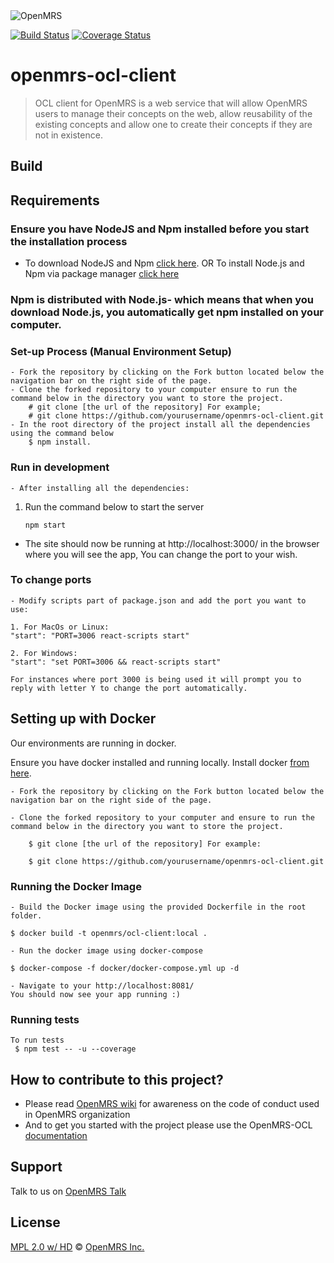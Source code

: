 <img src="https://cloud.githubusercontent.com/assets/668093/12567089/0ac42774-c372-11e5-97eb-00baf0fccc37.jpg" alt="OpenMRS"/>

[![Build Status](https://travis-ci.org/openmrs/openmrs-ocl-client.svg?branch=master)](https://travis-ci.org/openmrs/openmrs-ocl-client)
[![Coverage Status](https://coveralls.io/repos/github/openmrs/openmrs-ocl-client/badge.svg?branch=master)](https://coveralls.io/github/openmrs/openmrs-ocl-client?branch=master)
# openmrs-ocl-client

> OCL client for OpenMRS is a web service that will allow OpenMRS users to manage their concepts on the web,
> allow reusability of the existing concepts and allow one to create their concepts if they are not in existence.

## Build
## Requirements
### Ensure you have NodeJS and Npm installed before you start the installation process
- To download NodeJS and Npm [click here](https://nodejs.org/en/download/). OR To install Node.js and Npm via package manager [click here](https://nodejs.org/en/download/package-manager/)
### Npm is distributed with Node.js- which means that when you download Node.js, you automatically get npm installed on your computer.
### Set-up Process (Manual Environment Setup)
```
- Fork the repository by clicking on the Fork button located below the navigation bar on the right side of the page.
- Clone the forked repository to your computer ensure to run the command below in the directory you want to store the project.
    # git clone [the url of the repository] For example; 
    # git clone https://github.com/yourusername/openmrs-ocl-client.git
- In the root directory of the project install all the dependencies using the command below 
    $ npm install.
```
### Run in development
```
- After installing all the dependencies:
```
1. Run the command below to start the server
    ```
    npm start
    ```
- The site should now be running at http://localhost:3000/ in the browser where you will see the app, You can change the port to your wish.
### To change ports
```
- Modify scripts part of package.json and add the port you want to use:
```
```
1. For MacOs or Linux:
"start": "PORT=3006 react-scripts start"
```
```
2. For Windows:
"start": "set PORT=3006 && react-scripts start"
```
```
For instances where port 3000 is being used it will prompt you to reply with letter Y to change the port automatically.
```
## Setting up with Docker

 Our environments are running in docker. 

 Ensure you have docker installed and running locally. Install docker [from here](https://www.docker.com/community-edition).

```
- Fork the repository by clicking on the Fork button located below the navigation bar on the right side of the page.

- Clone the forked repository to your computer and ensure to run the command below in the directory you want to store the project.

    $ git clone [the url of the repository] For example: 

    $ git clone https://github.com/yourusername/openmrs-ocl-client.git
```
### Running the Docker Image
```
- Build the Docker image using the provided Dockerfile in the root folder. 
   
$ docker build -t openmrs/ocl-client:local .

- Run the docker image using docker-compose

$ docker-compose -f docker/docker-compose.yml up -d

- Navigate to your http://localhost:8081/
You should now see your app running :)
```

### Running tests
```
To run tests 
 $ npm test -- -u --coverage
```

## How to contribute to this project?
 - Please read [OpenMRS wiki](https://wiki.openmrs.org/) for awareness on the code of conduct used in OpenMRS organization 
 - And to get you started with the project please use the OpenMRS-OCL [documentation](https://docs.google.com/document/d/1R_Fgr5SBl4xFNJgj6yMJNVY63b5H_OUqM55o1GFqFKs/edit#heading=h.rc908wooykzg)

## Support

Talk to us on [OpenMRS Talk](https://talk.openmrs.org/)

## License

[MPL 2.0 w/ HD](http://openmrs.org/license/) © [OpenMRS Inc.](http://www.openmrs.org/)
